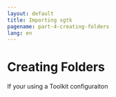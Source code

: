 ```yaml
---
layout: default
title: Importing sgtk
pagename: part-4-creating-folders
lang: en
---
```


# Creating Folders

If your using a Toolkit configuraiton
